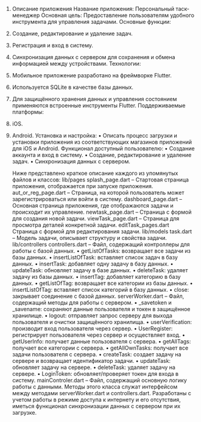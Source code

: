 1.	Описание приложения 
Название приложения: Персональный таск-менеджер
Основная цель:
Предоставление пользователям удобного инструмента для управления задачами.
Основные функции:
1.	Создание, редактирование и удаление задач.
2.	Регистрация и вход в систему.
3.	Синхронизация данных с сервером для сохранения и обмена информацией между устройствами.
Технологии:
1.	Мобильное приложение разработано на фреймворке Flutter.
2.	Используется SQLite в качестве базы данных.
3.	Для защищённого хранения данных и управления состоянием применяются встроенные инструменты Flutter.
Поддерживаемые платформы:
1.	iOS.
2.	Android.
Установка и настройка:
•	Описать процесс загрузки и установки приложения из соответствующих магазинов приложений для iOS и Android.
Функционал доступный пользователю:
•	Создание аккаунта и вход в систему.
•	Создание, редактирование и удаление задач.
•	Синхронизация данных с сервером.
	
	Ниже представлено краткое описание каждого из упомянутых файлов и классов:
lib/pages
splash_page.dart  –  Стартовая страница приложения, отображается при запуске приложения.
aut_or_reg_page.dart  – Страница, на которой пользователь может зарегистрироваться или войти в систему.
dashboard_page.dart – Основная страница приложения, где отображаются задачи и происходит их управление.
newtask_page.dart – Страница с формой для создания новой задачи.
viewTask_page.dart – Страница для просмотра деталей конкретной задачи.
editTask_pages.dart
Страница с формой для редактирования задачи.
lib/models
task.dart – Модель задачи, описывает структуру и свойства задачи.
lib/controllers
controllers.dart  – Файл, содержащий контроллеры для работы с базой данных.
•	getListOfTasks: возвращает все задачи из базы данных.
•	insertListOfTask: вставляет список задач в базу данных.
•	insertTask: добавляет одну задачу в базу данных.
•	updateTask: обновляет задачу в базе данных.
•	deleteTask: удаляет задачу из базы данных.
•	insertTag: добавляет категорию в базу данных.
•	getListOfTag: возвращает все категории из базы данных.
•	insertListOfTag: вставляет список категорий в базу данных.
•	close: закрывает соединение с базой данных.
serverWorker.dart  – Файл, содержащий методы для работы с сервером.
•	_savetoken и _savename: сохраняют данные пользователя и токен в защищённое хранилище.
•	logout: отправляет запрос серверу для выхода пользователя и очистки защищённого хранилища.
•	userVerification: производит вход пользователя через сервер.
•	UserRegister: регистрирует пользователя через сервер и осуществляет вход.
•	getUserInfo: получает данные пользователя с сервера.
•	getAllTags: получает все категории с сервера.
•	getAllOwnTasks: получает все задачи пользователя с сервера.
•	createTask: создает задачу на сервере и возвращает идентификатор задачи.
•	updateTask: обновляет задачу на сервере.
•	deleteTask: удаляет задачу на сервере.
•	LoginToken: обновляет/проверяет токен для входа в систему.
mainControler.dart – Файл, содержащий основную логику работы с данными. Методы этого класса служат интерфейсом между методами serverWorker.dart и controllers.dart. Разработаны с учетом работы в режиме доступа к интернету и его отсутствия, иметься функционал синхронизации данных с сервером при их загрузке.
